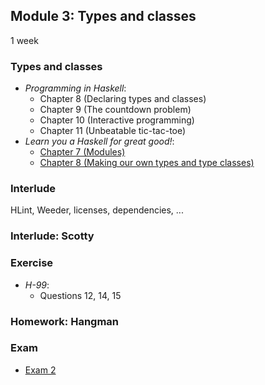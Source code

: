 ## Module 3: Types and classes

1 week

### Types and classes

* <cite>Programming in Haskell</cite>:
  - Chapter 8 (Declaring types and classes)
  - Chapter 9 (The countdown problem)
  - Chapter 10 (Interactive programming)
  - Chapter 11 (Unbeatable tic-tac-toe)
* <cite>Learn you a Haskell for great good!</cite>:
  - [Chapter 7 (Modules)](http://learnyouahaskell.com/modules)
  - [Chapter 8 (Making our own types and type classes)](http://learnyouahaskell.com/making-our-own-types-and-typeclasses)

### Interlude

HLint, Weeder, licenses, dependencies, ...

### Interlude: Scotty

### Exercise

* <cite>H-99</cite>:
  - Questions 12, 14, 15

### Homework: Hangman

### Exam

- [Exam 2](/docs/exams/02/)
